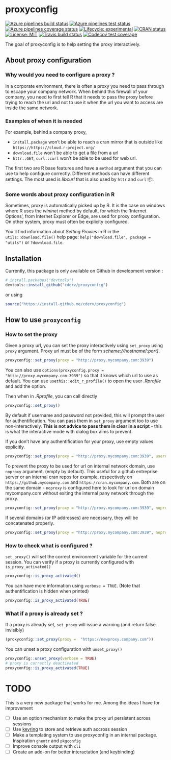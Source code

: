 
<!-- README.md is generated from README.Rmd. Please edit that file -->

# proxyconfig

<!-- badges: start -->

[![Azure pipelines build
status](https://img.shields.io/azure-devops/build/cderv/proxyconfig/1)](https://dev.azure.com/cderv/proxyconfig/_build/latest?definitionId=1&branchName=master)
[![Azure pipelines test
status](https://img.shields.io/azure-devops/tests/cderv/proxyconfig/1?color=brightgreen&compact_message)](https://dev.azure.com/cderv/proxyconfig/_build/latest?definitionId=1&branchName=master)
[![Azure pipelines coverage
status](https://img.shields.io/azure-devops/coverage/cderv/proxyconfig/1)](https://dev.azure.com/cderv/proxyconfig/_build/latest?definitionId=1&branchName=master)
[![Lifecycle:
experimental](https://img.shields.io/badge/lifecycle-experimental-orange.svg)](https://www.tidyverse.org/lifecycle/#experimental)
[![CRAN
status](https://www.r-pkg.org/badges/version/proxyconfig)](https://CRAN.R-project.org/package=proxyconfig)
[![License:
MIT](https://img.shields.io/badge/License-MIT-yellow.svg)](LICENSE.md)
[![Travis build
status](https://travis-ci.com/cderv/proxyconfig.svg?branch=master)](https://travis-ci.com/cderv/proxyconfig)
[![Codecov test
coverage](https://codecov.io/gh/cderv/proxyconfig/branch/master/graph/badge.svg)](https://codecov.io/gh/cderv/proxyconfig?branch=master)
<!-- badges: end -->

The goal of proxyconfig is to help setting the proxy interactively.

## About proxy configuration

### Why would you need to configure a proxy ?

In a corporate environment, there is often a proxy you need to pass
through to escape your company network. When behind this firewall of
your company, you need to first tell R that it needs to pass the proxy
before trying to reach the url and not to use it when the url you want
to access are inside the same network.

### Examples of when it is needed

For example, behind a company proxy,

  - `install.package` won’t be able to reach a cran mirror that is
    outside like `https://https://cloud.r-project.org/`
  - `download.file` won’t be able to get a file from a url
  - `httr::GET`, `curl::curl` won’t be able to be used for web url.

The first two are R base features and have a `method` argument that you
can use to help configure correctly. Different methods can have
different settings. The most used is *libcurl* that is also used by
`httr` and `curl` :package:.

### Some words about proxy configuration in R

Sometimes, proxy is automatically picked up by R. It is the case on
windows where R uses the *wininet* method by default, for which the
‘Internet Options’, from Internet Explorer or Edge, are used for proxy
configuration. On other system, proxy must often be explicity
configured.

You’ll find information about *Setting Proxies* in R in the
`utils::download.file()` help page: `help("download.file", package =
"utils")` or `?download.file`.

## Installation

Currently, this package is only available on Github in development
version :

``` r
# install.packages("devtools")
devtools::install_github("cderv/proxyconfig")
```

or using

``` r
source("https://install-github.me/cderv/proxyconfig")
```

## How to use `proxyconfig`

### How to set the proxy

Given a proxy url, you can set the proxy interactively using `set_proxy`
using `proxy` argument. Proxy url must be of the form
*scheme://hostname\[:port\]*.

``` r
proxyconfig::set_proxy(proxy = "http://proxy.mycompany.com:3939")
```

You can also use `options(proxyconfig.proxy =
"http://proxy.mycompany.com:3939")` so that it knows which url to use as
default. You can use `usethis::edit_r_profile()` to open the user
*.Rprofile* and add the option.

Then when in *.Rprofile*, you can call directly

``` r
proxyconfig::set_proxy()
```

By default if username and password not provided, this will prompt the
user for authentification. You can pass them in `set_proxy` argument too
to use non-interactively. **This is not advice to pass them in clear in
a script** - this is what the interactive mode with dialog box aims to
prevent.

If you don’t have any authentification for your proxy, use empty values
explicitly.

``` r
proxyconfig::set_proxy(proxy = "http://proxy.mycompany.com:3939", username = "", password = "")
```

To prevent the proxy to be used for url on internal network domain, use
`noproxy` argument. (empty by default). This useful for a github
entreprise server or an internal cran repos for example, respectively on
`https://github.mycompany.com` and `https://cran.mycompany.com`. Both
are on the same domain - `noproxy` is configured here to look for url on
domain mycompany.com without exiting the internal pany network through
the proxy.

``` r
proxyconfig::set_proxy(proxy = "http://proxy.mycompany.com:3939", noproxy = ".mycompany.com")
```

If several domains (or IP addresses) are necessary, they will be
concatenated properly.

``` r
proxyconfig::set_proxy(proxy = "http://proxy.mycompany.com:3939", noproxy = c(".mycompany.com", "163.104.50.180"))
```

### How to check what is configured ?

`set_proxy()` will set the correct environment variable for the current
session. You can verify if a proxy is currently configured with
`is_proxy_activated()`

``` r
proxyconfig::is_proxy_activated()
```

You can have more information using `verbose = TRUE`. (Note that
authentification is hidden when printed)

``` r
proxyconfig::is_proxy_activated(TRUE)
```

### What if a proxy is already set ?

If a proxy is already set, `set_proxy` will issue a warning (and return
false invisibly)

``` r
(proxyconfig::set_proxy(proxy =  "https://newproxy.company.com"))
```

You can unset a proxy configuration with `unset_proxy()`

``` r
proxyconfig::unset_proxy(verbose = TRUE)
# proxy is correctly deactivated
proxyconfig::is_proxy_activated(TRUE)
```

# TODO

This is a very new package that works for me. Among the ideas I have for
improvement

  - [ ] Use an option mechanism to make the proxy url persistent across
    sessions
  - [ ] Use [keyring](https://github.com/r-lib/keyring) to store and
    retrieve auth accross session
  - [ ] Make a templating system to use proxyconfig in an internal
    package. Inspiration `ghentr` and `pkgconfig`
  - [ ] Improve console output with `cli`
  - [ ] Create an add-on for better interactation (and keybinding)
